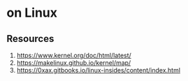 # on Linux 

## Resources

1. https://www.kernel.org/doc/html/latest/
2. https://makelinux.github.io/kernel/map/
3. https://0xax.gitbooks.io/linux-insides/content/index.html

